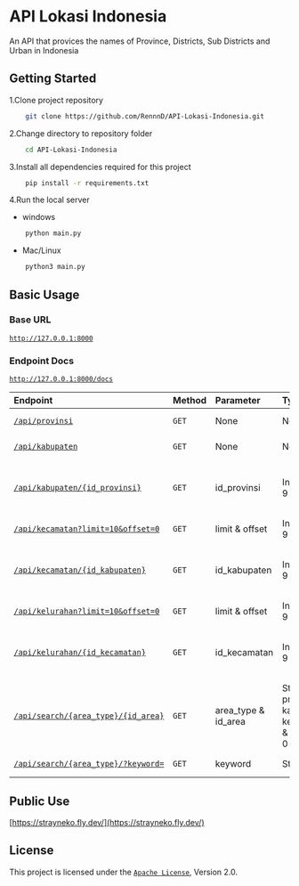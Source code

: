 # API Lokasi Indonesia

An API that provices the names of Province, Districts, Sub Districts and Urban in Indonesia

## Getting Started

1.Clone project repository

```bash
    git clone https://github.com/RennnD/API-Lokasi-Indonesia.git
```

2.Change directory to repository folder

```bash
    cd API-Lokasi-Indonesia
```

3.Install all dependencies required for this project

```bash
    pip install -r requirements.txt
```

4.Run the local server

- windows

```bash
    python main.py
```

- Mac/Linux

```bash
    python3 main.py
```

## Basic Usage

### Base URL

[`http://127.0.0.1:8000`](https://strayneko.fly.dev/)

### Endpoint Docs

[`http://127.0.0.1:8000/docs`](https://strayneko.fly.dev/docs)

| Endpoint                                                                                                      | Method | Parameter           | Type                                                | Description                                                       |
| :------------------------------------------------------------------------------------------------------------ | :----- | :------------------ | :-------------------------------------------------- | :---------------------------------------------------------------- |
| [`/api/provinsi`](https://strayneko.fly.dev/api/provinsi)                                               | `GET`  | None                | None                                                | Show all Provinsi                                                 |
| [`/api/kabupaten`](https://strayneko.fly.dev/api/kabupaten)                                             | `GET`  | None                | None                                                | Show all kabupaten                                                |
| [`/api/kabupaten/{id_provinsi}`](https://strayneko.fly.dev/api/kabupaten/1)                             | `GET`  | id_provinsi         | Integer 0-9                                         | Show kabupaten by `id_provinsi` (see `id` from `/api/provinsi`)   |
| [`/api/kecamatan?limit=10&offset=0`](https://strayneko.fly.dev/api/kecamatan?limit=10&offset=0)         | `GET`  | limit & offset      | Integer 0-9                                         | Show all Kecamatan                                                |
| [`/api/kecamatan/{id_kabupaten}`](https://strayneko.fly.dev/api/kecamatan/1)                            | `GET`  | id_kabupaten        | Integer 0-9                                         | Show Kecamatan by `id_kabupaten` (see `id` from `/api/kabupaten`) |
| [`/api/kelurahan?limit=10&offset=0`](https://strayneko.fly.dev/kelurahan?limit=10&offset=0)         | `GET`  | limit & offset      | Integer 0-9                                         | Show all Kelurahan                                                |
| [`/api/kelurahan/{id_kecamatan}`](https://strayneko.fly.dev//kelurahan/1)                            | `GET`  | id_kecamatan        | Integer 0-9                                         | Show Kelurahan by `id_kecamatan` (see `id` from `/api/kecamatan`) |
| [`/api/search/{area_type}/{id_area}`](https://strayneko.fly.dev/search/kelurahan/13)                | `GET`  | area_type & id_area | String provinsi, kabupaten, kelurahan & Integer 0-9 | Filter data by `id_area`                                          |
| [`/api/search/{area_type}/?keyword=`](https://strayneko.fly.dev/search/kecamatan/?keyword=pemalang) | `GET`  | keyword             | String a-Z                                          | Search data by keyword                                            |

## Public Use

[https://strayneko.fly.dev/](https://strayneko.fly.dev/)

## License

This project is licensed under the [`Apache License`](https://github.com/Strayneko/API-Lokasi-Indonesia/blob/main/LICENSE), Version 2.0.
